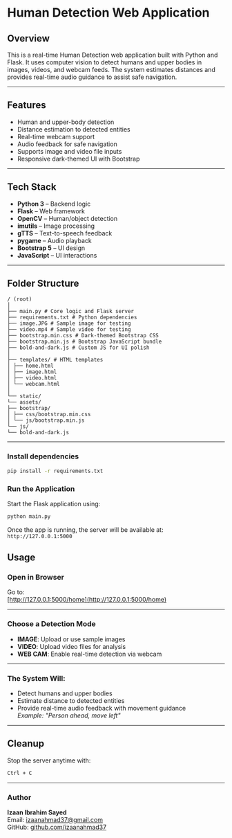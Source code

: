 # Human Detection Web Application

## Overview

This is a real-time Human Detection web application built with Python and Flask. It uses computer vision to detect humans and upper bodies in images, videos, and webcam feeds. The system estimates distances and provides real-time audio guidance to assist safe navigation.

---

## Features

- Human and upper-body detection  
- Distance estimation to detected entities  
- Real-time webcam support  
- Audio feedback for safe navigation  
- Supports image and video file inputs  
- Responsive dark-themed UI with Bootstrap

---

## Tech Stack

- **Python 3** – Backend logic  
- **Flask** – Web framework  
- **OpenCV** – Human/object detection  
- **imutils** – Image processing  
- **gTTS** – Text-to-speech feedback  
- **pygame** – Audio playback  
- **Bootstrap 5** – UI design  
- **JavaScript** – UI interactions  

---

## Folder Structure

```
/ (root)
│
├── main.py # Core logic and Flask server
├── requirements.txt # Python dependencies
├── image.JPG # Sample image for testing
├── video.mp4 # Sample video for testing
├── bootstrap.min.css # Dark-themed Bootstrap CSS
├── bootstrap.min.js # Bootstrap JavaScript bundle
├── bold-and-dark.js # Custom JS for UI polish
│
├── templates/ # HTML templates
│ ├── home.html
│ ├── image.html
│ ├── video.html
│ └── webcam.html
│
└── static/
└── assets/
├── bootstrap/
│ ├── css/bootstrap.min.css
│ └── js/bootstrap.min.js
└── js/
└── bold-and-dark.js
```

---

### Install dependencies

```bash
pip install -r requirements.txt
```
### Run the Application

Start the Flask application using:

```bash
python main.py
```

Once the app is running, the server will be available at: `http://127.0.0.1:5000`

## Usage

### Open in Browser

Go to:  
[http://127.0.0.1:5000/home](http://127.0.0.1:5000/home)

---

### Choose a Detection Mode

- **IMAGE**: Upload or use sample images  
- **VIDEO**: Upload video files for analysis  
- **WEB CAM**: Enable real-time detection via webcam  

---

### The System Will:

- Detect humans and upper bodies  
- Estimate distance to detected entities  
- Provide real-time audio feedback with movement guidance  
  _Example: "Person ahead, move left"_

---

## Cleanup

Stop the server anytime with:

```bash
Ctrl + C
```

---

### **Author**  
**Izaan Ibrahim Sayed**  
Email: izaanahmad37@gmail.com  
GitHub: [github.com/izaanahmad37](https://github.com/izaanibrahim37) 
